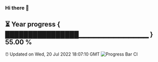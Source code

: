 ### Hi there 👋
⏳ Year progress { ████████████████▁▁▁▁▁▁▁▁▁▁▁▁▁▁ } 55.00 %
---
⏰ Updated on Wed, 20 Jul 2022 18:07:10 GMT
![Progress Bar CI](https://github.com/Moyi321/Moyi321/workflows/Progress%20Bar%20CI/badge.svg)
